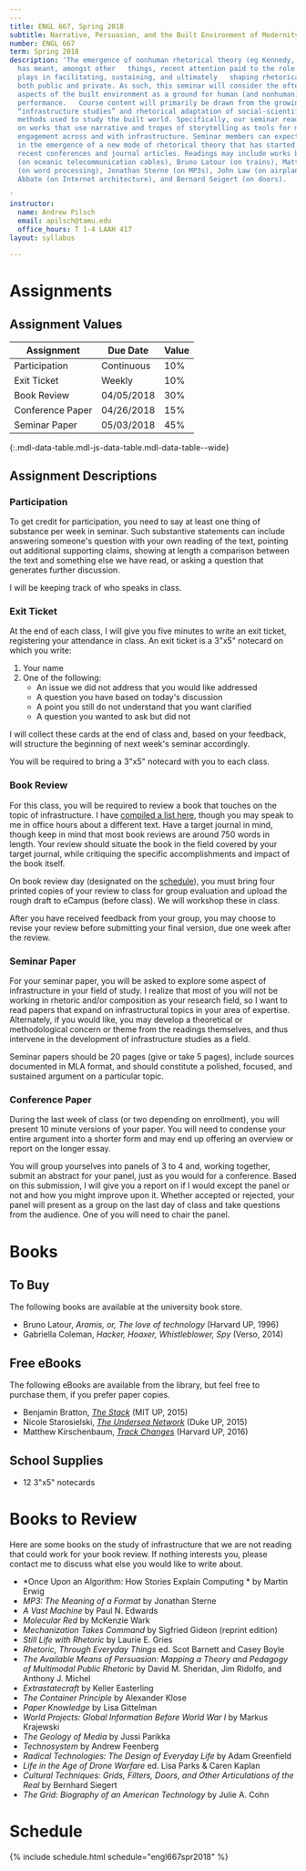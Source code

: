 ```yaml
---
---
title: ENGL 667, Spring 2018
subtitle: Narrative, Persuasion, and the Built Environment of Modernity
number: ENGL 667
term: Spring 2018
description: 'The emergence of nonhuman rhetorical theory (eg Kennedy, Rickert, Cooper)
  has meant, amongst other   things, recent attention paid to the role infrastructure
  plays in facilitating, sustaining, and ultimately   shaping rhetorical performances
  both public and private. As such, this seminar will consider the often   unseen
  aspects of the built environment as a ground for human (and nonhuman) rhetorical
  performance.   Course content will primarily be drawn from the growing field of
  “infrastructure studies” and rhetorical adaptation of social-scientific and humanistic
  methods used to study the built world. Specifically, our seminar readings will focus
  on works that use narrative and tropes of storytelling as tools for mapping rhetorical
  engagement across and with infrastructure. Seminar members can expect to participate
  in the emergence of a new mode of rhetorical theory that has started appearing in
  recent conferences and journal articles. Readings may include works by Nicole Starosielski
  (on oceanic telecommunication cables), Bruno Latour (on trains), Matthew Kirschenbaum
  (on word processing), Jonathan Sterne (on MP3s), John Law (on airplanes), Janet
  Abbate (on Internet architecture), and Bernard Seigert (on doors).

'
instructor:
  name: Andrew Pilsch
  email: apilsch@tamu.edu
  office_hours: T 1-4 LAAH 417
layout: syllabus

---
```

# Assignments

## Assignment Values

| Assignment       | Due Date      | Value |
|------------------|---------------|-------|
| Participation    | Continuous    | 10%   |
| Exit Ticket      | Weekly        | 10%   |
| Book Review      | 04/05/2018    | 30%   |
| Conference Paper | 04/26/2018    | 15%   |
| Seminar Paper    | 05/03/2018    | 45%   |
{:.mdl-data-table.mdl-js-data-table.mdl-data-table--wide}

## Assignment Descriptions

### Participation

To get credit for participation, you need to say at least one thing of substance per week in seminar. Such substantive statements can include answering someone's question with your own reading of the text, pointing out additional supporting claims, showing at length a comparison between the text and something else we have read, or asking a question that generates further discussion.

I will be keeping track of who speaks in class.

### Exit Ticket

At the end of each class, I will give you five minutes to write an exit ticket, registering your attendance in class. An exit ticket is a 3"x5" notecard on which you write:

1. Your name
2. One of the following:
    * An issue we did not address that you would like addressed
    * A question you have based on today's discussion
    * A point you still do not understand that you want clarified
    * A question you wanted to ask but did not

I will collect these cards at the end of class and, based on your feedback, will structure the beginning of next week's seminar accordingly.

You will be required to bring a 3"x5" notecard with you to each class.

### Book Review

For this class, you will be required to review a book that touches on the topic of infrastructure. I have [compiled a list here](reviews.html), though you may speak to me in office hours about a different text. Have a target journal in mind, though keep in mind that most book reviews are around 750 words in length. Your review should situate the book in the field covered by your target journal, while critiquing the specific accomplishments and impact of the book itself.

On book review day (designated on the [schedule](schedule.html)), you must bring four printed copies of your review to class for group evaluation and upload the rough draft to eCampus (before class). We will workshop these in class.

After you have received feedback from your group, you may choose to revise your review before submitting your final version, due one week after the review.

### Seminar Paper

For your seminar paper, you will be asked to explore some aspect of infrastructure in your field of study. I realize that most of you will not be working in rhetoric and/or composition as your research field, so I want to read papers that expand on infrastructural topics in your area of expertise. Alternately, if you would like, you may develop a theoretical or methodological concern or theme from the readings themselves, and thus intervene in the development of infrastructure studies as a field.

Seminar papers should be 20 pages (give or take 5 pages), include sources documented in MLA format, and should constitute a polished, focused, and sustained argument on a particular topic.

### Conference Paper

During the last week of class (or two depending on enrollment), you will present 10 minute versions of your paper. You will need to condense your entire argument into a shorter form and may end up offering an overview or report on the longer essay.

You will group yourselves into panels of 3 to 4 and, working together, submit an abstract for your panel, just as you would for a conference. Based on this submission, I will give you a report on if I would except the panel or not and how you might improve upon it. Whether accepted or rejected, your panel will present as a group on the last day of class and take questions from the audience. One of you will need to chair the panel.
# Books

## To Buy

The following books are available at the university book store.

* Bruno Latour, *Aramis, or, The love of technology* (Harvard UP, 1996)
* Gabriella Coleman, *Hacker, Hoaxer, Whistleblower, Spy* (Verso, 2014)

## Free eBooks

The following eBooks are available from the library, but feel free to purchase them, if you prefer paper copies.

* Benjamin Bratton, [*The Stack*](http://web.a.ebscohost.com.ezproxy.library.tamu.edu/ehost/detail/detail?vid=0&sid=bfca56a1-6496-46ae-a194-555ccef902e3%40sessionmgr4007&bdata=JnNpdGU9ZWhvc3QtbGl2ZQ%3d%3d#AN=1179907&db=nlebk) (MIT UP, 2015)
* Nicole Starosielski, [*The Undersea Network*](http://ebookcentral.proquest.com.ezproxy.library.tamu.edu/lib/tamucs/detail.action?docID=1974178) (Duke UP, 2015)
* Matthew Kirschenbaum, [*Track Changes*](http://ebookcentral.proquest.com.ezproxy.library.tamu.edu/lib/tamucs/detail.action?docID=4510805) (Harvard UP, 2016)

## School Supplies

* 12 3"x5" notecards
# Books to Review

Here are some books on the study of infrastructure that we are not reading that could work for your book review. If nothing interests you, please contact me to discuss what else you would like to write about.

* *Once Upon an Algorithm: How Stories Explain Computing * by Martin Erwig
* *MP3: The Meaning of a Format* by Jonathan Sterne
* *A Vast Machine* by Paul N. Edwards
* *Molecular Red* by McKenzie Wark
* *Mechanization Takes Command* by Sigfried Gideon (reprint edition)
* *Still Life with Rhetoric* by Laurie E. Gries
* *Rhetoric, Through Everyday Things* ed. Scot Barnett and Casey Boyle
* *The Available Means of Persuasion: Mapping a Theory and Pedagogy of Multimodal Public Rhetoric* by David M. Sheridan, Jim Ridolfo, and Anthony J. Michel
* *Extrastatecraft* by Keller Easterling
* *The Container Principle* by Alexander Klose
* *Paper Knowledge* by Lisa Gittelman
* *World Projects: Global Information Before World War I* by Markus Krajewski
* *The Geology of Media* by Jussi Parikka
* *Technosystem* by Andrew Feenberg
* *Radical Technologies: The Design of Everyday Life* by Adam Greenfield
* *Life in the Age of Drone Warfare* ed. Lisa Parks & Caren Kaplan
* *Cultural Techniques: Grids, Filters, Doors, and Other Articulations of the Real* by Bernhard Siegert
* *The Grid: Biography of an American Technology* by Julie A. Cohn
# Schedule

{% include schedule.html schedule="engl667spr2018" %}